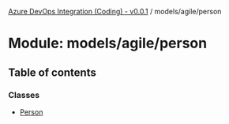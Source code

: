 [Azure DevOps Integration (Coding) - v0.0.1](../README.md) / models/agile/person

# Module: models/agile/person

## Table of contents

### Classes

- [Person](../classes/models_agile_person.Person.md)
